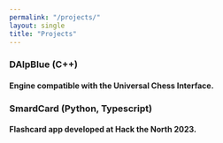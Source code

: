 ```yaml
---
permalink: "/projects/"
layout: single
title: "Projects"
---
```

### DAlpBlue (C++)
#### Engine compatible with the Universal Chess Interface.

### SmardCard (Python, Typescript)
#### Flashcard app developed at Hack the North 2023.